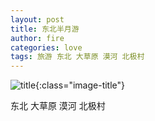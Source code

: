 ```yaml
---
layout: post
title: 东北半月游
author: fire
categories: love 
tags: 旅游 东北 大草原 漠河 北极村
---
```


![title](https://image.sideproject.cn/titlex/title_029.jpg){:class="image-title"}

东北 大草原 漠河 北极村